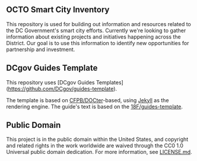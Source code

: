 ## OCTO Smart City Inventory

This repository is used for building out information and resources related to the DC Government's smart city efforts. Currently we're looking to gather information about existing projects and initiatives happening across the District. Our goal is to use this information to identify new opportunities for partnership and investment.

## DCgov Guides Template

This repository uses [DCgov Guides Templates] (https://github.com/DCgov/guides-template).

The template is based on [CFPB/DOCter](https://github.com/CFPB/DOCter)-based, using [Jekyll](http://jekyllrb.com/) as the rendering engine. The guide's text is based on the [18F/guides-template](https://github.com/18F/guides-template).

## Public Domain

This project is in the public domain within the United States, and copyright and related rights in the work worldwide are waived through the CC0 1.0 Universal public domain dedication. For more information, see [LICENSE.md](https://github.com/DCgov/license/blob/master/LICENSE.md).
